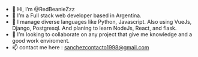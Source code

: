 - 👋 Hi, I’m @RedBeanieZzz
- 👀 I’m a Full stack web developer based in Argentina.
- 🌱 I manage diverse languages like Python, Javascript. Also using VueJs, Django, Postgresql. And planing to learn NodeJs, React, and flask.
- 💞️ I’m looking to collaborate on any project that give me knowledge and a good work enviroment.
- 📫 contact me here : sanchezcontacto1998@gmail.com
